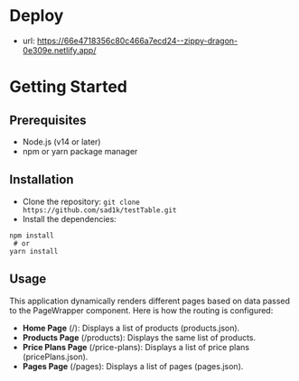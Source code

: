 # Deploy
 - url: https://66e4718356c80c466a7ecd24--zippy-dragon-0e309e.netlify.app/

# Getting Started

## Prerequisites

- Node.js (v14 or later)
- npm or yarn package manager

## Installation

- Clone the repository:
  `git clone https://github.com/sad1k/testTable.git`
- Install the dependencies:

```
npm install
 # or
yarn install
```

## Usage

This application dynamically renders different pages based on data passed to the PageWrapper component. Here is how the routing is configured:

 - **Home Page** (/): Displays a list of products (products.json).
 - **Products Page** (/products): Displays the same list of products.
 - **Price Plans Page** (/price-plans): Displays a list of price plans (pricePlans.json).
 - **Pages Page** (/pages): Displays a list of pages (pages.json).
